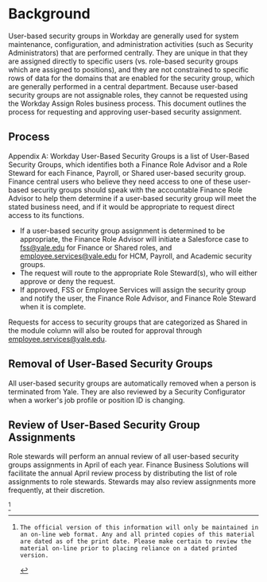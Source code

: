 # Background 

User-based security groups in Workday are generally used for system maintenance, configuration, and administration activities (such as Security Administrators) that are performed centrally. They are unique in that they are assigned directly to specific users (vs. role-based security groups which are assigned to positions), and they are not constrained to specific rows of data for the domains that are enabled for the security group, which are generally performed in a central department. Because user-based security groups are not assignable roles, they cannot be requested using the Workday Assign Roles business process. This document outlines the process for requesting and approving user-based security assignment.

## Process

Appendix A: Workday User-Based Security Groups is a list of User-Based Security Groups, which identifies both a Finance Role Advisor and a Role Steward for each Finance, Payroll, or Shared user-based security group. Finance central users who believe they need access to one of these user-based security groups should speak with the accountable Finance Role Advisor to help them determine if a user-based security group will meet the stated business need, and if it would be appropriate to request direct access to its functions.

- If a user-based security group assignment is determined to be appropriate, the Finance Role Advisor will initiate a Salesforce case to fss@yale.edu for Finance or Shared roles, and employee.services@yale.edu for HCM, Payroll, and Academic security groups.
- The request will route to the appropriate Role Steward(s), who will either approve or deny the request.
- If approved, FSS or Employee Services will assign the security group and notify the user, the Finance Role Advisor, and Finance Role Steward when it is complete.

Requests for access to security groups that are categorized as Shared in the module column will also be routed for approval through employee.services@yale.edu.

## Removal of User-Based Security Groups

All user-based security groups are automatically removed when a person is terminated from Yale. They are also reviewed by a Security Configurator when a worker's job profile or position ID is changing.

## Review of User-Based Security Group Assignments

Role stewards will perform an annual review of all user-based security groups assignments in April of each year. Finance Business Solutions will facilitate the annual April review process by distributing the list of role assignments to role stewards. Stewards may also review assignments more frequently, at their discretion.

[^0]
[^0]:    The official version of this information will only be maintained in an on-line web format. Any and all printed copies of this material are dated as of the print date. Please make certain to review the material on-line prior to placing reliance on a dated printed version.